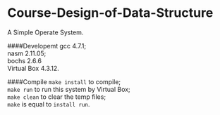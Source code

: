 Course-Design-of-Data-Structure
===============================

A Simple Operate System.

####Developemt 
  gcc 4.7.1;<br> 
  nasm 2.11.05;<br> 
  bochs 2.6.6<br>
  Virtual Box 4.3.12.<br> 
  
####Compile 
  `make install` to compile;<br> 
  `make run` to run this system by Virtual Box;<br> 
  `make clean` to clear the temp files;<br> 
  `make` is equal to `install run`.
  


